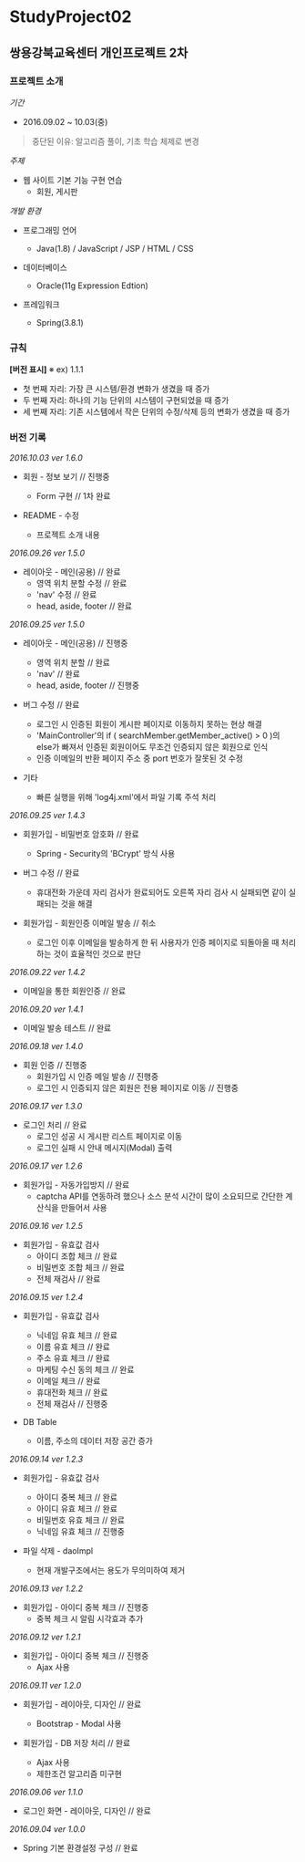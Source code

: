 # StudyProject02
## 쌍용강북교육센터 개인프로젝트 2차

### 프로젝트 소개

_기간_
+ 2016.09.02 ~ 10.03(중)
> 중단된 이유: 알고리즘 풀이, 기초 학습 체제로 변경

_주제_
+ 웹 사이트 기본 기능 구현 연습
	+ 회원, 게시판
	
_개발 환경_
+ 프로그래밍 언어
	+ Java(1.8) / JavaScript / JSP / HTML / CSS

+ 데이터베이스
	+ Oracle(11g Expression Edtion)

+ 프레임워크
	+ Spring(3.8.1)

### 규칙
__[버전 표시]__
※ ex) 1.1.1

+ 첫 번째 자리: 가장 큰 시스템/환경 변화가 생겼을 때 증가
+ 두 번째 자리: 하나의 기능 단위의 시스템이 구현되었을 때 증가
+ 세 번째 자리: 기존 시스템에서 작은 단위의 수정/삭제 등의 변화가 생겼을 때 증가

### 버전 기록

_2016.10.03 ver 1.6.0_
+ 회원 - 정보 보기 // 진행중
	+ Form 구현 // 1차 완료
	
+ README - 수정
	+ 프로젝트 소개 내용	

_2016.09.26 ver 1.5.0_
+ 레이아웃 - 메인(공용) // 완료
	+ 영역 위치 분할 수정 // 완료
	+ 'nav' 수정 // 완료
	+ head, aside, footer // 완료

_2016.09.25 ver 1.5.0_
+ 레이아웃 - 메인(공용) // 진행중
	+ 영역 위치 분할 // 완료
	+ 'nav' // 완료
	+ head, aside, footer // 진행중

+ 버그 수정 // 완료
	+ 로그인 시 인증된 회원이 게시판 페이지로 이동하지 못하는 현상 해결
	+ 'MainController'의 if ( searchMember.getMember_active() > 0 )의 else가 빠져서 인증된 회원이어도 무조건 인증되지 않은 회원으로 인식
	+ 인증 이메일의 반환 페이지 주소 중 port 번호가 잘못된 것 수정
	
+ 기타
	+ 빠른 실행을 위해 'log4j.xml'에서 파일 기록 주석 처리

_2016.09.25 ver 1.4.3_
+ 회원가입 - 비밀번호 암호화 // 완료
	+ Spring - Security의 'BCrypt' 방식 사용

+ 버그 수정 // 완료
	+ 휴대전화 가운데 자리 검사가 완료되어도 오른쪽 자리 검사 시 실패되면 같이 실패되는 것을 해결 
	
+ 회원가입 - 회원인증 이메일 발송 // 취소
	+ 로그인 이후 이메일을 발송하게 한 뒤 사용자가 인증 페이지로 되돌아올 때 처리하는 것이 효율적인 것으로 판단

_2016.09.22 ver 1.4.2_
+ 이메일을 통한 회원인증 // 완료

_2016.09.20 ver 1.4.1_
+ 이메일 발송 테스트 // 완료

_2016.09.18 ver 1.4.0_
+ 회원 인증 // 진행중
	+ 회원가입 시 인증 메일 발송 // 진행중
	+ 로그인 시 인증되지 않은 회원은 전용 페이지로 이동 // 진행중 

_2016.09.17 ver 1.3.0_
+ 로그인 처리 // 완료
	+ 로그인 성공 시 게시판 리스트 페이지로 이동
	+ 로그인 실패 시 안내 메시지(Modal) 출력

_2016.09.17 ver 1.2.6_
+ 회원가입 - 자동가입방지 // 완료
	+ captcha API를 연동하려 했으나 소스 분석 시간이 많이 소요되므로 간단한 계산식을 만들어서 사용

_2016.09.16 ver 1.2.5_
+ 회원가입 - 유효값 검사
	+ 아이디 조합 체크 // 완료
	+ 비밀번호 조합 체크 // 완료
	+ 전체 재검사 // 완료

_2016.09.15 ver 1.2.4_
+ 회원가입 - 유효값 검사
	+ 닉네임 유효 체크 // 완료
	+ 이름 유효 체크 // 완료
	+ 주소 유효 체크 // 완료
	+ 마케팅 수신 동의 체크 // 완료
	+ 이메일 체크 // 완료
	+ 휴대전화 체크 // 완료
	+ 전체 재검사 // 진행중

+ DB Table
	+ 이름, 주소의 데이터 저장 공간 증가

_2016.09.14 ver 1.2.3_
+ 회원가입 - 유효값 검사
	+ 아이디 중복 체크 // 완료
	+ 아이디 유효 체크 // 완료
	+ 비밀번호 유효 체크 // 완료
	+ 닉네임 유효 체크 // 진행중

+ 파일 삭제 - daoImpl
	+ 현재 개발구조에서는 용도가 무의미하여 제거

_2016.09.13 ver 1.2.2_
+ 회원가입 - 아이디 중복 체크 // 진행중
	+ 중복 체크 시 알림 시각효과 추가

_2016.09.12 ver 1.2.1_
+ 회원가입 - 아이디 중복 체크 // 진행중
	+ Ajax 사용

_2016.09.11 ver 1.2.0_
+ 회원가입 - 레이아웃, 디자인 // 완료
	+ Bootstrap - Modal 사용

+ 회원가입 - DB 저장 처리 // 완료
	+ Ajax 사용
	+ 제한조건 알고리즘 미구현

_2016.09.06 ver 1.1.0_
+ 로그인 화면 - 레이아웃, 디자인 // 완료

_2016.09.04 ver 1.0.0_
+ Spring 기본 환경설정 구성 // 완료
